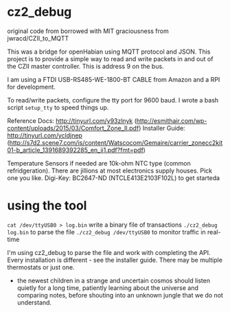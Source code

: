# cz2_debug
original code from borrowed with MIT graciousness from jwracd/CZII_to_MQTT

This was a bridge for openHabian using MQTT protocol and JSON. This project
is to provide a simple way to read and write packets in and out of the CZII
master controller. This is address 9 on the bus.

I am using a FTDI USB-RS485-WE-1800-BT CABLE from Amazon and a RPI for
development.

To read/write packets, configure the tty port for 9600 baud. I wrote a bash
script `setup_tty` to speed things up.

Reference Docs: http://tinyurl.com/y93zlnyk (http://esmithair.com/wp-content/uploads/2015/03/Comfort_Zone_II.pdf)
Installer Guide: http://tinyurl.com/ycldjnep (http://s7d2.scene7.com/is/content/Watscocom/Gemaire/carrier_zonecc2kit01-b_article_1391689392285_en_ii1.pdf?fmt=pdf)

Temperature Sensors if needed are 10k-ohm  NTC type (common refridgeration).
There are jillions at most electronics supply houses. Pick one you like.
Digi-Key: BC2647-ND (NTCLE413E2103F102L) to get starteda

# using the tool

`cat /dev/ttyUSB0 > log.bin` write a binary file of transactions
`./cz2_debug log.bin` to parse the file
`./cz2_debug /dev/ttyUSB0` to monitor traffic in real-time

I'm using cz2_debug to parse the file and work with completing the API. Every installation is different - see the installer guide. There may be multiple thermostats or just one.
  - the newest children in a strange and uncertain cosmos should listen quietly for a long time, patiently learning about the universe and comparing notes, before shouting into an unknown jungle that we do not understand.
